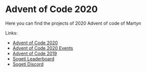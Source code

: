 # Advent of Code 2020

Here you can find the projects of 2020 Advent of code of Martyn

Links:
- [Advent of Code 2020](https://adventofcode.com/2020)
- [Advent of Code 2020 Events](https://adventofcode.com/2020/events)
- [Advent of Code 2019](https://adventofcode.com/2019)
- [Sogeti Leaderboard](https://adventofcode.com/2020/leaderboard/private/view/696914)
- [Sogeti Discord](https://discord.gg/QFcURcnY)
